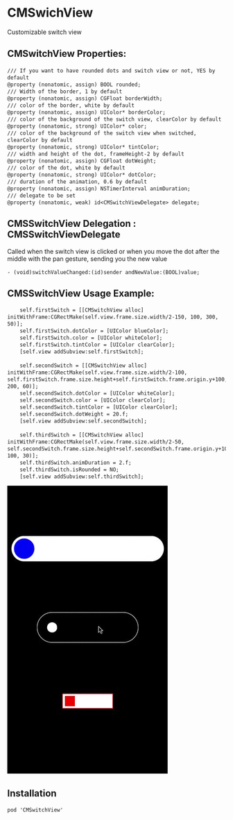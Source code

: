 # CMSwichView
Customizable switch view

CMSwitchView Properties:
---------------------------------------------------
```objc
/// If you want to have rounded dots and switch view or not, YES by default
@property (nonatomic, assign) BOOL rounded;
/// Width of the border, 1 by default
@property (nonatomic, assign) CGFloat borderWidth;
/// color of the border, white by default
@property (nonatomic, assign) UIColor* borderColor;
/// color of the background of the switch view, clearColor by default
@property (nonatomic, strong) UIColor* color;
/// color of the background of the switch view when switched, clearColor by default
@property (nonatomic, strong) UIColor* tintColor;
/// width and height of the dot, frameHeight-2 by default
@property (nonatomic, assign) CGFloat dotWeight;
/// color of the dot, white by default
@property (nonatomic, strong) UIColor* dotColor;
/// duration of the animation, 0.6 by default
@property (nonatomic, assign) NSTimerInterval animDuration;
/// delegate to be set
@property (nonatomic, weak) id<CMSwitchViewDelegate> delegate;
```

CMSSwitchView Delegation : CMSSwitchViewDelegate
---------------------------------------------------
Called when the switch view is clicked or when you move the dot after the middle with the pan gesture, sending you the new value
```objc
- (void)switchValueChanged:(id)sender andNewValue:(BOOL)value;
```

CMSSwitchView Usage Example:
---------------------------------------------------
```objc
    self.firstSwitch = [[CMSwitchView alloc] initWithFrame:CGRectMake(self.view.frame.size.width/2-150, 100, 300, 50)];
    self.firstSwitch.dotColor = [UIColor blueColor];
    self.firstSwitch.color = [UIColor whiteColor];
    self.firstSwitch.tintColor = [UIColor clearColor];
    [self.view addSubview:self.firstSwitch];
    
    self.secondSwitch = [[CMSwitchView alloc] initWithFrame:CGRectMake(self.view.frame.size.width/2-100, self.firstSwitch.frame.size.height+self.firstSwitch.frame.origin.y+100, 200, 60)];
    self.secondSwitch.dotColor = [UIColor whiteColor];
    self.secondSwitch.color = [UIColor clearColor];
    self.secondSwitch.tintColor = [UIColor clearColor];
    self.secondSwitch.dotWeight = 20.f;
    [self.view addSubview:self.secondSwitch];
    
    self.thirdSwitch = [[CMSwitchView alloc] initWithFrame:CGRectMake(self.view.frame.size.width/2-50, self.secondSwitch.frame.size.height+self.secondSwitch.frame.origin.y+100, 100, 30)];
    self.thirdSwitch.animDuration = 2.f;
    self.thirdSwitch.isRounded = NO;
    [self.view addSubview:self.thirdSwitch];
```
![Gif](./Screenshots/switchviewdemo.gif)

Installation
---------------------------------------------------
```objc
pod 'CMSwitchView'
```
